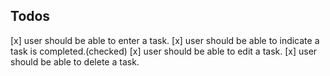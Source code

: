 ## Todos
[x] user should be able to enter a task.
[x] user should be able to indicate a task is completed.(checked)
[x] user should be able to edit a task.
[x] user should be able to delete a task.